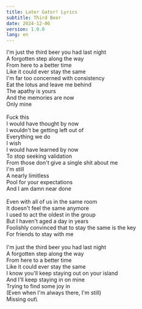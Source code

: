 ```yaml
---
title: Later Gator! Lyrics
subtitle: Third Beer
date: 2024-12-06
version: 1.0.0
lang: en
---
```


I'm just the third beer you had last night\
A forgotten step along the way\
From here to a better time\
Like it could ever stay the same\
I'm far too concerned with consistency\
Eat the lotus and leave me behind\
The apathy is yours\
And the memories are now\
Only mine\
\
Fuck this\
I would have thought by now\
I wouldn't be getting left out of\
Everything we do\
I wish\
I would have learned by now\
To stop seeking validation\
From those don't give a single shit about me\
I'm still\
A nearly limitless\
Pool for your expectations\
And I am damn near done\
\
Even with all of us in the same room\
It doesn't feel the same anymore\
I used to act the oldest in the group\
But I haven't aged a day in years\
Foolishly convinced that to stay the same is the key\
For friends to stay with me\
\
I'm just the third beer you had last night\
A forgotten step along the way\
From here to a better time\
Like it could ever stay the same\
I know you'll keep staying out on your island\
And I'll keep staying in on mine\
Trying to find some joy in\
(Even when I'm always there, I'm still)\
Missing out\

